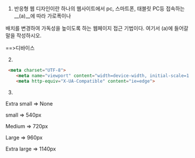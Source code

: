 1. 반응형 웹 디자인이란 하나의 웹사이트에서 pc, 스마트폰, 태블릿 PC등 접속하는 __(a)__에 따라 가로폭이나

배치를 변경하여 가독성을 높이도록 하는 웹페이지 접근 기법이다. 여기서 (a)에 들어갈 말을 작성하시오.



==>디바이스



2.  

   ~~~html
   	<meta charset="UTF-8">
       <meta name="viewport" content="width=device-width, initial-scale=1.0">
       <meta http-equiv="X-UA-Compatible" content="ie=edge">
   ~~~

   

3. 

Extra small => None

small => 540px

Medium => 720px

Large => 960px

Extra large => 1140px

